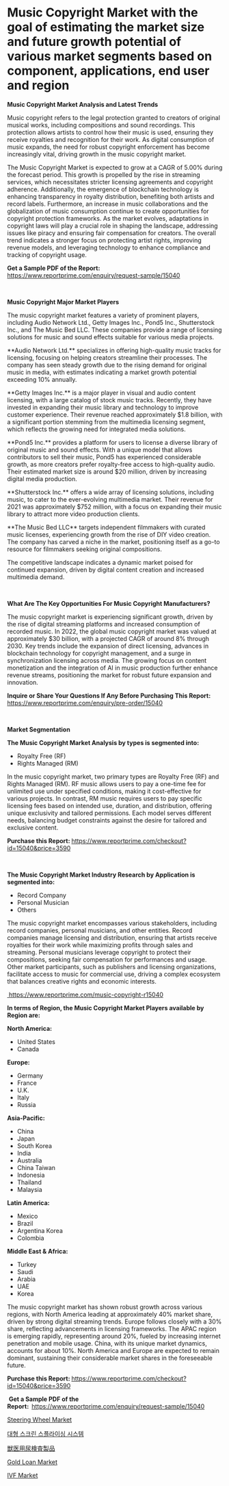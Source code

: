 <p><h1>Music Copyright Market with the goal of estimating the market size and future growth potential of various market segments based on component, applications, end user and region</h1></p><p><strong>Music Copyright Market Analysis and Latest Trends</strong></p>
<p><p>Music copyright refers to the legal protection granted to creators of original musical works, including compositions and sound recordings. This protection allows artists to control how their music is used, ensuring they receive royalties and recognition for their work. As digital consumption of music expands, the need for robust copyright enforcement has become increasingly vital, driving growth in the music copyright market.</p><p>The Music Copyright Market is expected to grow at a CAGR of 5.00% during the forecast period. This growth is propelled by the rise in streaming services, which necessitates stricter licensing agreements and copyright adherence. Additionally, the emergence of blockchain technology is enhancing transparency in royalty distribution, benefiting both artists and record labels. Furthermore, an increase in music collaborations and the globalization of music consumption continue to create opportunities for copyright protection frameworks. As the market evolves, adaptations in copyright laws will play a crucial role in shaping the landscape, addressing issues like piracy and ensuring fair compensation for creators. The overall trend indicates a stronger focus on protecting artist rights, improving revenue models, and leveraging technology to enhance compliance and tracking of copyright usage.</p></p>
<p><strong>Get a Sample PDF of the Report:&nbsp;</strong> <a href="https://www.reportprime.com/enquiry/request-sample/15040">https://www.reportprime.com/enquiry/request-sample/15040</a></p>
<p>&nbsp;</p>
<p><strong>Music Copyright Major Market Players</strong></p>
<p><p>The music copyright market features a variety of prominent players, including Audio Network Ltd., Getty Images Inc., Pond5 Inc., Shutterstock Inc., and The Music Bed LLC. These companies provide a range of licensing solutions for music and sound effects suitable for various media projects.</p><p>**Audio Network Ltd.** specializes in offering high-quality music tracks for licensing, focusing on helping creators streamline their processes. The company has seen steady growth due to the rising demand for original music in media, with estimates indicating a market growth potential exceeding 10% annually.</p><p>**Getty Images Inc.** is a major player in visual and audio content licensing, with a large catalog of stock music tracks. Recently, they have invested in expanding their music library and technology to improve customer experience. Their revenue reached approximately $1.8 billion, with a significant portion stemming from the multimedia licensing segment, which reflects the growing need for integrated media solutions.</p><p>**Pond5 Inc.** provides a platform for users to license a diverse library of original music and sound effects. With a unique model that allows contributors to sell their music, Pond5 has experienced considerable growth, as more creators prefer royalty-free access to high-quality audio. Their estimated market size is around $20 million, driven by increasing digital media production.</p><p>**Shutterstock Inc.** offers a wide array of licensing solutions, including music, to cater to the ever-evolving multimedia market. Their revenue for 2021 was approximately $752 million, with a focus on expanding their music library to attract more video production clients.</p><p>**The Music Bed LLC** targets independent filmmakers with curated music licenses, experiencing growth from the rise of DIY video creation. The company has carved a niche in the market, positioning itself as a go-to resource for filmmakers seeking original compositions.</p><p>The competitive landscape indicates a dynamic market poised for continued expansion, driven by digital content creation and increased multimedia demand.</p></p>
<p>&nbsp;</p>
<p><strong>What Are The Key Opportunities For Music Copyright Manufacturers?</strong></p>
<p><p>The music copyright market is experiencing significant growth, driven by the rise of digital streaming platforms and increased consumption of recorded music. In 2022, the global music copyright market was valued at approximately $30 billion, with a projected CAGR of around 8% through 2030. Key trends include the expansion of direct licensing, advances in blockchain technology for copyright management, and a surge in synchronization licensing across media. The growing focus on content monetization and the integration of AI in music production further enhance revenue streams, positioning the market for robust future expansion and innovation.</p></p>
<p><strong>Inquire or Share Your Questions If Any Before Purchasing This Report:</strong> <a href="https://www.reportprime.com/enquiry/pre-order/15040">https://www.reportprime.com/enquiry/pre-order/15040</a></p>
<p>&nbsp;</p>
<p><strong>Market Segmentation</strong></p>
<p><strong>The Music Copyright Market Analysis by types is segmented into:</strong></p>
<p><ul><li>Royalty Free (RF)</li><li>Rights Managed (RM)</li></ul></p>
<p><p>In the music copyright market, two primary types are Royalty Free (RF) and Rights Managed (RM). RF music allows users to pay a one-time fee for unlimited use under specified conditions, making it cost-effective for various projects. In contrast, RM music requires users to pay specific licensing fees based on intended use, duration, and distribution, offering unique exclusivity and tailored permissions. Each model serves different needs, balancing budget constraints against the desire for tailored and exclusive content.</p></p>
<p><strong>Purchase this Report:&nbsp;</strong><a href="https://www.reportprime.com/checkout?id=15040&price=3590">https://www.reportprime.com/checkout?id=15040&price=3590</a></p>
<p>&nbsp;</p>
<p><strong>The Music Copyright Market Industry Research by Application is segmented into:</strong></p>
<p><ul><li>Record Company</li><li>Personal Musician</li><li>Others</li></ul></p>
<p><p>The music copyright market encompasses various stakeholders, including record companies, personal musicians, and other entities. Record companies manage licensing and distribution, ensuring that artists receive royalties for their work while maximizing profits through sales and streaming. Personal musicians leverage copyright to protect their compositions, seeking fair compensation for performances and usage. Other market participants, such as publishers and licensing organizations, facilitate access to music for commercial use, driving a complex ecosystem that balances creative rights and economic interests.</p></p>
<p><a href="https://www.reportprime.com/music-copyright-r15040">&nbsp;https://www.reportprime.com/music-copyright-r15040</a></p>
<p><strong>In terms of Region, the Music Copyright Market Players available by Region are:</strong></p>
<p>
    <p> <strong> North America: </strong>
        <ul>
            <li>United States</li>
            <li>Canada</li>
        </ul>
        </p> 
    <p> <strong> Europe: </strong>
        <ul>
            <li>Germany</li>
            <li>France</li>
            <li>U.K.</li>
            <li>Italy</li>
            <li>Russia</li>
        </ul>
        </p> 
    <p> <strong> Asia-Pacific: </strong>
        <ul>
            <li>China</li>
            <li>Japan</li>
            <li>South Korea</li>
            <li>India</li>
            <li>Australia</li>
            <li>China Taiwan</li>
            <li>Indonesia</li>
            <li>Thailand</li>
            <li>Malaysia</li>
        </ul>
        </p> 
    <p> <strong> Latin America: </strong>
        <ul>
            <li>Mexico</li>
            <li>Brazil</li>
            <li>Argentina Korea</li>
            <li>Colombia</li>
        </ul>
        </p> 
    <p> <strong> Middle East & Africa: </strong>
        <ul>
            <li>Turkey</li>
            <li>Saudi</li>
            <li>Arabia</li>
            <li>UAE</li>
            <li>Korea</li>
        </ul>
    </p>
    </p>
<p><p>The music copyright market has shown robust growth across various regions, with North America leading at approximately 40% market share, driven by strong digital streaming trends. Europe follows closely with a 30% share, reflecting advancements in licensing frameworks. The APAC region is emerging rapidly, representing around 20%, fueled by increasing internet penetration and mobile usage. China, with its unique market dynamics, accounts for about 10%. North America and Europe are expected to remain dominant, sustaining their considerable market shares in the foreseeable future.</p></p>
<p><strong>Purchase this Report: </strong><a href="https://www.reportprime.com/checkout?id=15040&price=3590">https://www.reportprime.com/checkout?id=15040&price=3590</a></p>
<p>&nbsp;<strong>Get a Sample PDF of the Report:&nbsp;&nbsp;</strong><a href="https://www.reportprime.com/enquiry/request-sample/15040">https://www.reportprime.com/enquiry/request-sample/15040</a></p>
<p><strong></strong></p>
<p><p><a href="https://medium.com/@bon-bar/the-steering-wheel-market-research-report-provides-an-in-depth-and-up-to-date-analysis-of-the-73ea5415b01d">Steering Wheel Market</a></p><p><a href="https://medium.com/@sskccayi85/large-screen-splicing-system-market-%EC%9D%98-%EA%B8%80%EB%A1%9C%EB%B2%8C-%EC%8B%9C%EC%9E%A5-%EA%B0%9C%EC%9A%94%EB%8A%94-%EC%A0%84-%EC%84%B8%EA%B3%84-%EB%B0%8F-%EC%A3%BC%EC%9A%94-%EC%8B%9C%EC%9E%A5%EC%9D%98-%EC%82%B0%EC%97%85%EC%97%90-%EC%98%81%ED%96%A5%EC%9D%84-%EB%AF%B8%EC%B9%98%EB%8A%94-%EC%A3%BC%EC%9A%94-%ED%8A%B8%EB%A0%8C%EB%93%9C%EC%97%90-%EB%8C%80%ED%95%9C-%EB%8F%85%ED%8A%B9%ED%95%9C-%EA%B4%80%EC%A0%90%EC%9D%84-1a1e391ecac1">대형 스크린 스플라이싱 시스템</a></p><p><a href="https://medium.com/@hattietromp/veterinary-urinalysis-product-market-%E3%81%AE%E3%82%B0%E3%83%AD%E3%83%BC%E3%83%90%E3%83%AB%E5%B8%82%E5%A0%B4%E6%A6%82%E8%A6%81%E3%81%AF-%E4%B8%96%E7%95%8C%E3%81%8A%E3%82%88%E3%81%B3%E4%B8%BB%E8%A6%81%E5%B8%82%E5%A0%B4%E3%81%AB%E3%81%8A%E3%81%91%E3%82%8B%E6%A5%AD%E7%95%8C%E3%81%AB%E5%BD%B1%E9%9F%BF%E3%82%92%E4%B8%8E%E3%81%88%E3%82%8B%E4%B8%BB%E8%A6%81%E3%81%AA%E3%83%88%E3%83%AC%E3%83%B3%E3%83%89%E3%81%AB%E3%81%A4%E3%81%84%E3%81%A6-%E7%8B%AC%E8%87%AA%E3%81%AE%E8%A6%96%E7%82%B9%E3%82%92%E6%8F%90%E4%BE%9B%E3%81%97%E3%81%BE%E3%81%99-1330257c856c">獣医用尿検査製品</a></p><p><a href="https://www.linkedin.com/pulse/strategic-insights-global-gold-loan-market-trends-2024-l1iic?trackingId=qm9ur3%2FYQxirNPlZU%2FG5Yg%3D%3D">Gold Loan Market</a></p><p><a href="https://www.linkedin.com/pulse/ivf-market-report-product-type-intracytoplasmic-sperm-g0gwc?trackingId=V7PBMRdTQZK6sklIWBzi%2Fg%3D%3D">IVF Market</a></p></p>